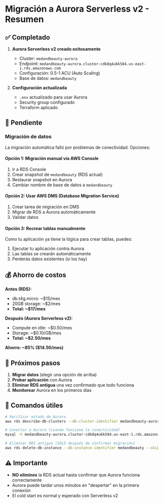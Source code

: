 # Migración a Aurora Serverless v2 - Resumen

## ✅ Completado

1. **Aurora Serverless v2 creado exitosamente**
   - Cluster: `medandbeauty-aurora`
   - Endpoint: `medandbeauty-aurora.cluster-cdk8q4u6k584.us-east-1.rds.amazonaws.com`
   - Configuración: 0.5-1 ACU (Auto Scaling)
   - Base de datos: `medandbeauty`

2. **Configuración actualizada**
   - `.env` actualizado para usar Aurora
   - Security group configurado
   - Terraform aplicado

## 🔄 Pendiente

### Migración de datos
La migración automática falló por problemas de conectividad. Opciones:

#### Opción 1: Migración manual via AWS Console
1. Ir a RDS Console
2. Crear snapshot de `medandbeauty` (RDS actual)
3. Restaurar snapshot en Aurora
4. Cambiar nombre de base de datos a `medandbeauty`

#### Opción 2: Usar AWS DMS (Database Migration Service)
1. Crear tarea de migración en DMS
2. Migrar de RDS a Aurora automáticamente
3. Validar datos

#### Opción 3: Recrear tablas manualmente
Como tu aplicación ya tiene la lógica para crear tablas, puedes:
1. Ejecutar tu aplicación contra Aurora
2. Las tablas se crearán automáticamente
3. Perderás datos existentes (si los hay)

## 💰 Ahorro de costos

**Antes (RDS):**
- db.t4g.micro: ~$15/mes
- 20GB storage: ~$2/mes
- **Total: ~$17/mes**

**Después (Aurora Serverless v2):**
- Compute en idle: ~$0.50/mes
- Storage: ~$0.10/GB/mes
- **Total: ~$2.50/mes**

**Ahorro: ~85% ($14.50/mes)**

## 🚀 Próximos pasos

1. **Migrar datos** (elegir una opción de arriba)
2. **Probar aplicación** con Aurora
3. **Eliminar RDS antigua** una vez confirmado que todo funciona
4. **Monitorear** Aurora en los primeros días

## 📝 Comandos útiles

```bash
# Verificar estado de Aurora
aws rds describe-db-clusters --db-cluster-identifier medandbeauty-aurora

# Conectar a Aurora (cuando funcione la conectividad)
mysql -h medandbeauty-aurora.cluster-cdk8q4u6k584.us-east-1.rds.amazonaws.com -u admin -p

# Eliminar RDS antigua (SOLO después de confirmar migración)
aws rds delete-db-instance --db-instance-identifier medandbeauty --skip-final-snapshot
```

## ⚠️ Importante

- **NO elimines** la RDS actual hasta confirmar que Aurora funciona correctamente
- Aurora puede tardar unos minutos en "despertar" en la primera conexión
- El cold start es normal y esperado con Serverless v2
